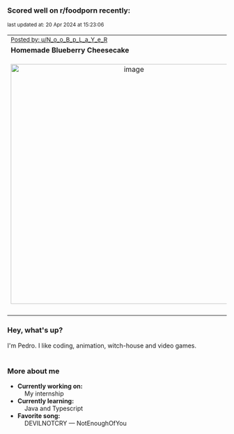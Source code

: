 ### Scored well on r/foodporn recently:

<p align="left"><sub>last updated at: 20 Apr 2024 at 15:23:06</sub></p>

|   |
| --- |
| <sub>[Posted by: u/N_o_o_B_p_L_a_Y_e_R][source]</sub> |
| **Homemade Blueberry Cheesecake** | 
|<p align="center"> <img alt="image" src="https://i.redd.it/qkkffrj13hvc1.jpeg" width="550" /> </p>|
|   |

### Hey, what's up?

I'm Pedro. I like coding, animation, witch-house and video games.<br><br>

### More about me
- **Currently working on:**  
&nbsp;&nbsp;&nbsp;&nbsp;My internship
- **Currently learning:**  
&nbsp;&nbsp;&nbsp;&nbsp;Java and Typescript
- **Favorite song:**  
&nbsp;&nbsp;&nbsp;&nbsp;DEVILNOTCRY — NotEnoughOfYou<br><br>

  



  
  
  
[linkedin]: https://linkedin.com/in/pedro-h-r-gomes-8a487b14a/
[gmail]: mailto:pilique11@gmail.com
[source]: https://reddit.com/r/FoodPorn/comments/1c82x7m/homemade_blueberry_cheesecake/
[redditAPI]: https://www.reddit.com/dev/api/